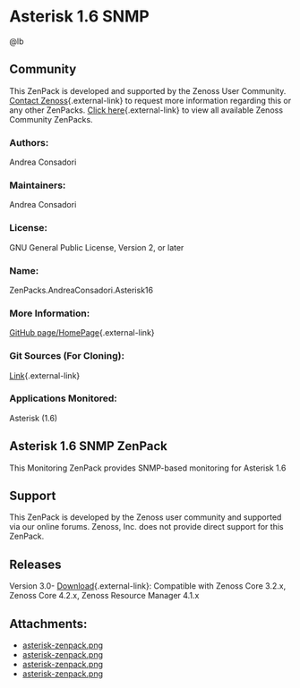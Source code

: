 # Asterisk 1.6 SNMP

@lb[](img/zenpack-asterisk-zenpack.png)

## Community

This ZenPack is developed and supported by the Zenoss User Community.
[Contact Zenoss](https://tryit.zenoss.com/zenpack-contact/){.external-link} to
request more information regarding this or any other ZenPacks. [Click here](https://zenoss.com/product/zenpacks?f%5B0%5D=im_field_zenpack_category:1021){.external-link} to
view all available Zenoss Community ZenPacks.

### Authors:

Andrea Consadori

### Maintainers:

Andrea Consadori

### License:

GNU General Public License, Version 2, or later

### Name:

ZenPacks.AndreaConsadori.Asterisk16

### More Information:

[GitHub page/HomePage](https://github.com/zenoss/ZenPacks.AndreaConsadori.Asterisk16){.external-link}

### Git Sources (For Cloning):

[Link](https://github.com/zenoss/ZenPacks.AndreaConsadori.Asterisk16.git){.external-link}

### Applications Monitored:

Asterisk (1.6)

## Asterisk 1.6 SNMP ZenPack

This Monitoring ZenPack provides SNMP-based monitoring for Asterisk 1.6

## Support

This ZenPack is developed by the Zenoss user community and supported via
our online forums. Zenoss, Inc. does not provide direct support for this
ZenPack.

## Releases

Version 3.0- [Download](https://storage.googleapis.com/zenpacks/ZenPacks.AndreaConsadori.Asterisk16/3.0/ZenPacks.AndreaConsadori.Asterisk16-3.0.egg){.external-link}:   Compatible with Zenoss Core 3.2.x, Zenoss Core 4.2.x, Zenoss
    Resource Manager 4.1.x

## Attachments:

-   [asterisk-zenpack.png](img/zenpack-asterisk-zenpack.png)
-   [asterisk-zenpack.png](img/zenpack-asterisk-zenpack.png)
-   [asterisk-zenpack.png](img/zenpack-asterisk-zenpack.png)
-   [asterisk-zenpack.png](img/zenpack-asterisk-zenpack.png)


